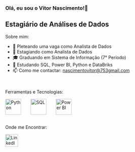 ### Olá, eu sou o Vitor Nascimento!👋

## Estagiário de Análises de Dados

Sobre mim:

- 🔭 Pleteando uma vaga como Analista de Dados
- 💼 Estagiando como Analista de Dados
- 🎓 Graduando em Sistema de Informação (7° Período)
- 🌱 Estudando SQL, Power BI, Python e DataBriks
- 📫 Como me contactar: nascimentovitor@753gmail.com

<br>

Ferramentas e Tecnologias:

<div style="display: flex; gap: 30px;">
  <img src="https://cdn.jsdelivr.net/gh/devicons/devicon/icons/python/python-original.svg" alt="Python" width="50" height="50" title="Python"/>
  <img src="https://cdn.jsdelivr.net/gh/devicons/devicon/icons/mysql/mysql-original.svg" alt="SQL" width="50" height="50" title="SQL"/>
  <img src="https://img.icons8.com/color/48/000000/power-bi.png" alt="Power BI" width="50" height="50" title="Power BI"/>
</div>

<br>

Onde me Encontrar:

<p align="left">
  <a href="https://www.linkedin.com/in/vitor-nascimento-a691b4215/" target="_blank">
    <img src="https://img.icons8.com/color/48/000000/linkedin.png" alt="LinkedIn" width="40" height="40" title="LinkedIn"/>
  </a>
</p>
